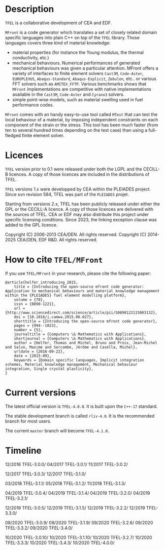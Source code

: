 # Description

`TFEL` is a collaborative development of CEA and EDF.

`MFront` is a code generator which translates a set of closely related
domain specific languages into plain C++ on top of the `TFEL`
library. Those languages covers three kind of material knowledge:

- material properties (for instance the
  Young modulus, the thermal conductivity, etc.)
- mechanical behaviours. Numerical performances of generated
  mechanical behaviours was given a particular attention. MFront
  offers a variety of interfaces to finite element solvers `Cast3M`,
  `Code-Aster`, `EUROPLEXUS`, `Abaqus-Standard`, `Abaqus-Explicit`,
  `Zebulon`, etc.. or various FFT solvers such as
  `AMITEX_FFTP`. Various benchmarks shows that `MFront`
  implementations are competitive with native implementations
  available in the `Cast3M`, `Code-Aster` and `Cyrano3` solvers.
- simple point-wise models, such as material swelling
  used in fuel performance codes.

`MFront` comes with an handy easy-to-use tool called `MTest` that can
test the local behaviour of a material, by imposing independent
constraints on each component of the strain or the stress. This tool
has been much faster (from ten to several hundred times depending on
the test case) than using a full-fledged finite element solver.

# Licences

`TFEL` version prior to 0.1 were released under both the LGPL and the
CECILL-B licences. A copy of those licences are included in the
distributions of TFEL.

`TFEL` versions 1.x were developped by CEA within the PLEIADES
project. Since svn revision 584, TFEL was part of the `PLEIADES`
projet.

Starting from versions 2.x, TFEL has been publicly released under either
the GPL or the CECILL-A licence. A copy of those licences are delivered
with the sources of TFEL. CEA or EDF may also distribute this project
under specific licensing conditions. Since 2023, the linking exception
clause was added to the GPL licence.

Copyright (C) 2006-2013 CEA/DEN. All rights reserved. 
Copyright (C) 2014-2025 CEA/DEN, EDF R&D. All rights reserved. 

# How to cite `TFEL/MFront`

If you use `TFEL/MFront` in your research, please cite the following
paper:

~~~~~~~~~
@article{helfer_introducing_2015,
	title = {Introducing the open-source mfront code generator: Application to mechanical behaviours and material knowledge management within the {PLEIADES} fuel element modelling platform},
	volume = {70},
	issn = {0898-1221},
	url = {http://www.sciencedirect.com/science/article/pii/S0898122115003132},
	doi = {10.1016/j.camwa.2015.06.027},
	shorttitle = {Introducing the open-source mfront code generator},
	pages = {994--1023},
	number = {5},
	journaltitle = {Computers \& Mathematics with Applications},
	shortjournal = {Computers \& Mathematics with Applications},
	author = {Helfer, Thomas and Michel, Bruno and Proix, Jean-Michel and Salvo, Maxime and Sercombe, Jérôme and Casella, Michel},
	urldate = {2016-09-22},
	date = {2015-09},
	keywords = {Domain specific languages, Implicit integration schemes, Material knowledge management, Mechanical behaviour integration, Single crystal plasticity},
}
~~~~~~~~~

# Current versions

The latest official version is `TFEL-4.0.0`.  It is built upon the
`C++-17` standard.

The stable development branch is called `rliv-4.0`. It is the
recommended branch for most users.

The current `master` branch will become `TFEL-4.1.0`.

# Timeline

12/2016 TFEL-3.0.0/
04/2017 TFEL-3.0.1/
11/2017 TFEL-3.0.2/

12/2017 TFEL-3.0.3/
12/2017 TFEL-3.1.0/

03/2018 TFEL-3.1.1/
05/2018 TFEL-3.1.2/
11/2018 TFEL-3.1.3/

04/2019 TFEL-3.0.4/
04/2019 TFEL-3.1.4/
04/2019 TFEL-3.2.0/
04/2019 TFEL-3.2.1/

12/2019 TFEL-3.0.5/
12/2019 TFEL-3.1.5/
12/2019 TFEL-3.2.2/
12/2019 TFEL-3.3.0/

09/2020 TFEL-3.0.9/
09/2020 TFEL-3.1.9/
09/2020 TFEL-3.2.6/
09/2020 TFEL-3.3.2/
09/2020 TFEL-3.4.0/

10/2020 TFEL-3.0.10/
10/2020 TFEL-3.1.10/
10/2020 TFEL-3.2.7/
10/2020 TFEL-3.3.3/
10/2020 TFEL-3.4.3/
10/2020 TFEL-4.0.0/
